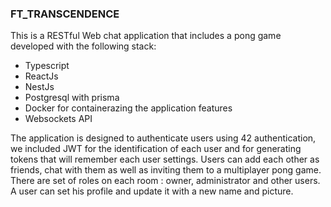 ### FT_TRANSCENDENCE

This is a RESTful Web chat application that includes a pong game developed with the following stack:
- Typescript
- ReactJs
- NestJs
- Postgresql with prisma
- Docker for containerazing the application features
- Websockets API

The application is designed to authenticate users using 42 authentication, we included JWT for the identification of each user and for generating tokens that will remember each user settings.
Users can add each other as friends, chat with them as well as inviting them to a multiplayer pong game.
There are set of roles on each room : owner, administrator and other users.
A user can set his profile and update it with a new name and picture.


